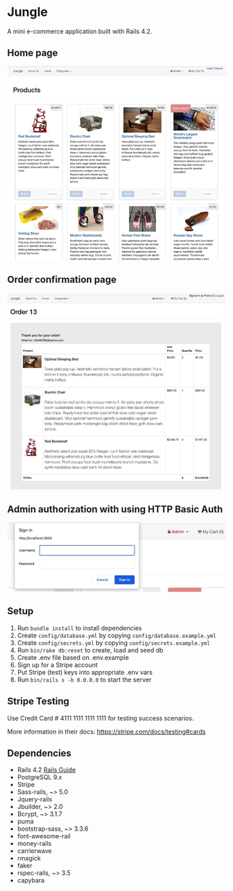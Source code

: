 # Jungle

A mini e-commerce application built with Rails 4.2. 


## Home page 
!["Screenshot of URLs main page"](https://github.com/PolinaSkrobot/jungle-rails/blob/master/public/main_page.jpeg)
## Order confirmation page
!["Screenshot of URLs order page"](https://github.com/PolinaSkrobot/jungle-rails/blob/master/public/order.jpeg)
## Admin authorization with using HTTP Basic Auth 
!["Screenshot of URLs admin authorization fearure"](https://github.com/PolinaSkrobot/jungle-rails/blob/master/public/Admin-authorization.jpeg)
## Setup

1. Run `bundle install` to install dependencies
2. Create `config/database.yml` by copying `config/database.example.yml`
3. Create `config/secrets.yml` by copying `config/secrets.example.yml`
4. Run `bin/rake db:reset` to create, load and seed db
5. Create .env file based on .env.example
6. Sign up for a Stripe account
7. Put Stripe (test) keys into appropriate .env vars
8. Run `bin/rails s -b 0.0.0.0` to start the server

## Stripe Testing

Use Credit Card # 4111 1111 1111 1111 for testing success scenarios.

More information in their docs: <https://stripe.com/docs/testing#cards>

## Dependencies

* Rails 4.2 [Rails Guide](http://guides.rubyonrails.org/v4.2/)
* PostgreSQL 9.x
* Stripe
* Sass-rails, ~> 5.0
* Jquery-rails
* Jbuilder, ~> 2.0
* Bcrypt, ~> 3.1.7
* puma
* bootstrap-sass, ~> 3.3.6
* font-awesome-rail
* money-rails
* carrierwave
* rmagick
* faker
* rspec-rails, ~> 3.5
* capybara

